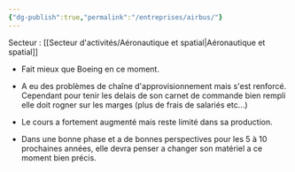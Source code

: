 ```yaml
---
{"dg-publish":true,"permalink":"/entreprises/airbus/"}
---
```


Secteur : [[Secteur d'activités/Aéronautique et spatial\|Aéronautique et spatial]]

- Fait mieux que Boeing en ce moment.

- A eu des problèmes de chaîne d'approvisionnement mais s'est renforcé. Cependant pour tenir les delais de son carnet de commande bien rempli elle doit rogner sur les marges (plus de frais de salariés etc...)

- Le cours a fortement augmenté mais reste limité dans sa production.

- Dans une bonne phase et a de bonnes perspectives pour les 5 à 10 prochaines années, elle devra penser a changer son matériel a ce moment bien précis.



